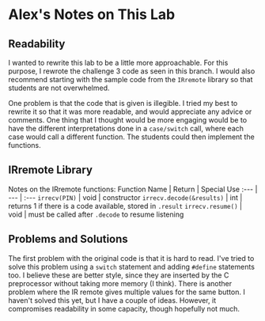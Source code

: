 # Alex's Notes on This Lab

## Readability
I wanted to rewrite this lab to be a little more approachable. For this purpose, I rewrote the challenge 3 code as seen in this branch. I would also recommend starting with the sample code from the `IRremote` library so that students are not overwhelmed.

One problem is that the code that is given is illegible. I tried my best to rewrite it so that it was more readable, and would appreciate any advice or comments. One thing that I thought would be more engaging would be to have the different interpretations done in a `case/switch` call, where each case would call a different function. The students could then implement the functions.

## IRremote Library
Notes on the IRremote functions:
Function Name | Return | Special Use
:--- | --- | :---
`irrecv(PIN)` | void | constructor
`irrecv.decode(&results)` | int | returns 1 if there is a code available, stored in `.result`
`irrecv.resume()` | void | must be called after `.decode` to resume listening

## Problems and Solutions
The first problem with the original code is that it is hard to read. I've tried to solve this problem using a `switch` statement and adding `#define` statements too. I believe these are better style, since they are inserted by the C preprocessor without taking more memory (I think).
There is another problem where the IR remote gives multiple values for the same button. I haven't solved this yet, but I have a couple of ideas. However, it compromises readability in some capacity, though hopefully not much.
